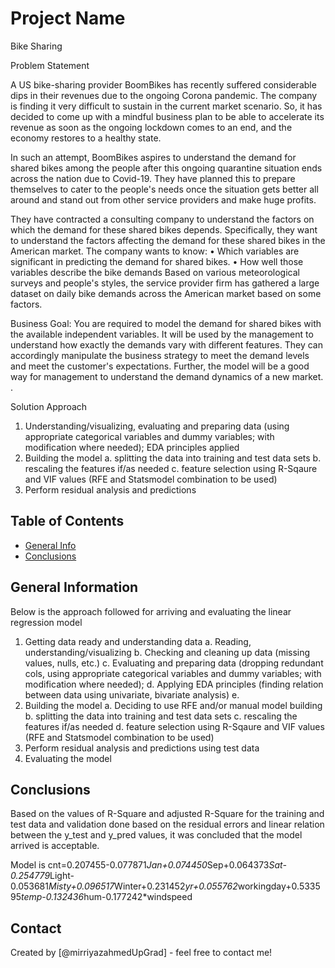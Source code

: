 # Project Name
Bike Sharing 

Problem Statement

A US bike-sharing provider BoomBikes has recently suffered considerable dips in their revenues due to the ongoing Corona pandemic. The company is finding it very difficult to sustain in the current market scenario. So, it has decided to come up with a mindful business plan to be able to accelerate its revenue as soon as the ongoing lockdown comes to an end, and the economy restores to a healthy state.

In such an attempt, BoomBikes aspires to understand the demand for shared bikes among the people after this ongoing quarantine situation ends across the nation due to Covid-19. They have planned this to prepare themselves to cater to the people's needs once the situation gets better all around and stand out from other service providers and make huge profits.

They have contracted a consulting company to understand the factors on which the demand for these shared bikes depends. Specifically, they want to understand the factors affecting the demand for these shared bikes in the American market. The company wants to know: • Which variables are significant in predicting the demand for shared bikes. • How well those variables describe the bike demands Based on various meteorological surveys and people's styles, the service provider firm has gathered a large dataset on daily bike demands across the American market based on some factors.

Business Goal: You are required to model the demand for shared bikes with the available independent variables. It will be used by the management to understand how exactly the demands vary with different features. They can accordingly manipulate the business strategy to meet the demand levels and meet the customer's expectations. Further, the model will be a good way for management to understand the demand dynamics of a new market. .

Solution Approach
1. Understanding/visualizing, evaluating and preparing data (using appropriate categorical variables and dummy variables; with modification where needed); EDA principles applied
2. Building the model
a. splitting the data into training and test data sets
b. rescaling the features if/as needed
c. feature selection using R-Sqaure and VIF values (RFE and Statsmodel combination to be used)
3. Perform residual analysis and predictions

## Table of Contents
* [General Info](#general-information)
* [Conclusions](#conclusions)


## General Information

Below is the approach followed for arriving and evaluating the linear regression model

1.	Getting data ready and understanding data
a.	Reading, understanding/visualizing
b.	Checking and cleaning up data (missing values, nulls, etc.)
c.	Evaluating and preparing data (dropping redundant cols, using appropriate categorical variables and dummy variables; with modification where needed); 
d.	Applying EDA principles (finding relation between data using univariate, bivariate analysis)
e.	
2.	Building the model
a.	Deciding to use RFE and/or manual model building
b.	splitting the data into training and test data sets
c.	rescaling the features if/as needed
d.	feature selection using R-Sqaure and VIF values (RFE and Statsmodel combination to be used)
3.	Perform residual analysis and predictions using test data
4.	Evaluating the model




## Conclusions
Based on the values of R-Square and adjusted R-Square for the training and test data and validation done based on the residual errors and linear relation between the y_test and y_pred values, it was concluded that the model arrived is acceptable.

Model is cnt=0.207455-0.077871*Jan+0.074450*Sep+0.064373*Sat-0.254779*Light-0.053681*Misty+0.096517*Winter+0.231452*yr+0.055762*workingday+0.533595*temp-0.132436*hum-0.177242*windspeed



## Contact
Created by [@mirriyazahmedUpGrad] - feel free to contact me!


